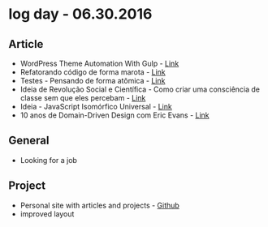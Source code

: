 # log day - 06.30.2016

## Article 

- WordPress Theme Automation With Gulp - [Link](https://www.sitepoint.com/wordpress-theme-automation-with-gulp/)
- Refatorando código de forma marota - [Link](http://nomadev.com.br/refatorando-codigo-de-forma-marota/)
- Testes - Pensando de forma atômica - [Link](http://nomadev.com.br/testes-pensando-de-forma-at%C3%B4mica/)
- Ideia de Revolução Social e Científica - Como criar uma consciência de classe sem que eles percebam - [Link](http://nomadev.com.br/ideia-de-revolu%C3%A7%C3%A3o-social-e-cient%C3%ADfica-como-criar-uma-consci%C3%AAncia-de-classe-sem-que-eles-percebam/)
- Ideia - JavaScript Isomórfico Universal - [Link](http://nomadev.com.br/ideia-javascript-isomorfico-universal/)
- 10 anos de Domain-Driven Design com Eric Evans - [Link](https://www.infoq.com/br/articles/ddd-10-anos)

## General 

- Looking for a job


## Project

- Personal site with articles and projects - [Github](https://github.com/headquarters-solutions/hemersonvianna.github.io)
 - improved layout
